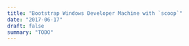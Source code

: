 ```yaml
---
title: "Bootstrap Windows Developer Machine with `scoop`"
date: "2017-06-17"
draft: false
summary: "TODO"
---
```

